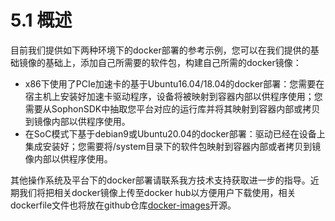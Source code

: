# 5.1 概述

目前我们提供如下两种环境下的docker部署的参考示例，您可以在我们提供的基础镜像的基础上，添加自己所需要的软件包，构建自己所需的docker镜像：

* x86下使用了PCIe加速卡的基于Ubuntu16.04/18.04的docker部署：您需要在宿主机上安装好加速卡驱动程序，设备将被映射到容器内部以供程序使用；您需要从SophonSDK中抽取您平台对应的运行库并将其映射到容器内部或拷贝到镜像内部以供程序使用。
* 在SoC模式下基于debian9或Ubuntu20.04的docker部署：驱动已经在设备上集成安装好；您需要将/system目录下的软件包映射到容器内部或者拷贝到镜像内部以供程序使用。

其他操作系统及平台下的docker部署请联系我方技术支持获取进一步的指导。近期我们将把相关docker镜像上传至docker hub以方便用户下载使用，相关dockerfile文件也将放在github仓库[docker-images](https://github.com/sophon-ai-algo/docker-images)开源。
